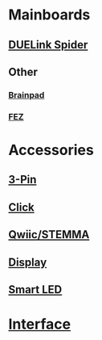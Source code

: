 
# Mainboards
## [DUELink Spider](spider.md)
## Other
### [Brainpad](brainpad.md)
### [FEZ](fez.md)

# Accessories
## [3-Pin](threepin.md)
## [Click](click.md)
## [Qwiic/STEMMA](qwiic.md)
## [Display](display.md)
## [Smart LED](led.md)

# [Interface](interface.md)


